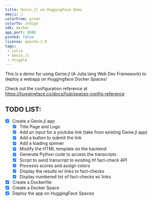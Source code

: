 ```yaml
---
title: Genie.jl on HuggingFace Demo
emoji: 🚀
colorFrom: green
colorTo: indigo
sdk: docker
app_port: 8000
pinned: false
license: apache-2.0
tags:
 - julia
 - Genie.jl
 - Stipple
---
```


This is a demo for using Genie.jl (A Julia lang Web Dev Framework) to deploy a webapp on Huggingface Docker Spaces!


Check out the configuration reference at https://huggingface.co/docs/hub/spaces-config-reference


## TODO LIST: 
- [x] Create a Genie.jl app
    - [x] Title Page and Logo
    - [x] Add an input for a youtube link (take from existing Genie.jl app)
    - [x] Add a button to submit the link
    - [x] Add a loading spinner
    - [x] Modify the HTML template on the backend 
    - [x] Generate Python code to access the transcripts 
    - [x] Script to send transcript to existing hf fact-check API 
    - [x] Processs scores and assign colors 
    - [x] Display the results w/ links to fact-checks
    - [x] Display numbered list of fact-checks w/ links
- [x] Create a Dockerfile
- [x] Create a Docker Space
- [x] Deploy the app on HuggingFace Spaces